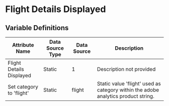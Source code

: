 # Flight Details Displayed

### 

## Variable Definitions

| Attribute Name|Data Source Type|Data Source|Description|
| --- | --- | --- | --- |
|Flight Details Displayed|Static|1|Description not provided|
|Set category to 'flight'|Static|flight|Static value 'flight' used as category within the adobe analytics product string.|



